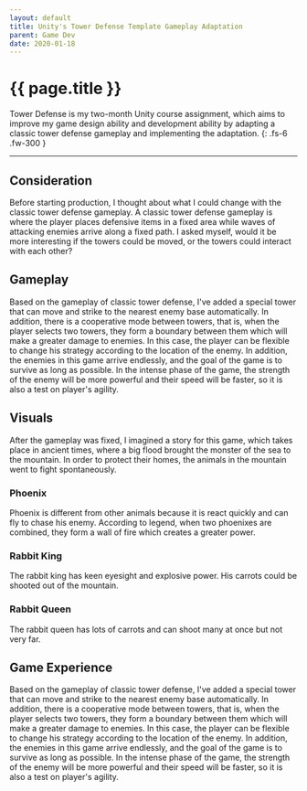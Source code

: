 ```yaml
---
layout: default 
title: Unity's Tower Defense Template Gameplay Adaptation
parent: Game Dev
date: 2020-01-18
---
```


# {{ page.title }}

Tower Defense is my two-month Unity course assignment, which aims to improve my game design ability and development ability by adapting a classic tower defense gameplay and implementing the adaptation.
{: .fs-6 .fw-300 }

---

## Consideration

Before starting production, I thought about what I could change with the classic tower defense gameplay. A classic tower defense gameplay is where the player places defensive items in a fixed area while waves of attacking enemies arrive along a fixed path. I asked myself, would it be more interesting if the towers could be moved, or the towers could interact with each other?

## Gameplay

Based on the gameplay of classic tower defense, I've added a special tower that can move and strike to the nearest enemy base automatically. In addition, there is a cooperative mode between towers, that is, when the player selects two towers, they form a boundary between them which will make a greater damage to enemies. In this case, the player can be flexible to change his strategy according to the location of the enemy. In addition, the enemies in this game arrive endlessly, and the goal of the game is to survive as long as possible. In the intense phase of the game, the strength of the enemy will be more powerful and their speed will be faster, so it is also a test on player's agility.

## Visuals

After the gameplay was fixed, I imagined a story for this game, which takes place in ancient times, where a big flood brought the monster of the sea to the mountain. In order to protect their homes, the animals in the mountain went to fight spontaneously.
	
### Phoenix

Phoenix is different from other animals because it is react quickly and can fly to chase his enemy. According to legend, when two phoenixes are combined, they form a wall of fire which creates a greater power.

### Rabbit King

The rabbit king has keen eyesight and explosive power. His carrots could be shooted out of the mountain.

### Rabbit Queen

The rabbit queen has lots of carrots and can shoot many at once but not very far.

## Game Experience

Based on the gameplay of classic tower defense, I've added a special tower that can move and strike to the nearest enemy base automatically. In addition, there is a cooperative mode between towers, that is, when the player selects two towers, they form a boundary between them which will make a greater damage to enemies. In this case, the player can be flexible to change his strategy according to the location of the enemy. In addition, the enemies in this game arrive endlessly, and the goal of the game is to survive as long as possible. In the intense phase of the game, the strength of the enemy will be more powerful and their speed will be faster, so it is also a test on player's agility.

